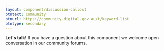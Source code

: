 ```yaml
---
layout: component/discussion-callout
btntext: Community
btnurl: https://community.digital.gov.au/t/keyword-list
btntype: secondary
---
```


**Let's talk!**  If you have a question about this component we welcome open conversation in our community forums.
